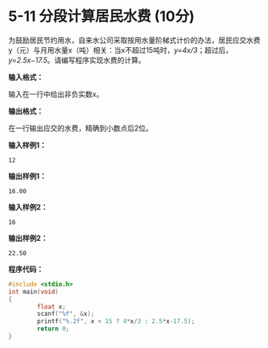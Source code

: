 # 5-11 分段计算居民水费   (10分)

为鼓励居民节约用水，自来水公司采取按用水量阶梯式计价的办法，居民应交水费y（元）与月用水量x（吨）相关：当x不超过15吨时，*y=4x/3*；超过后，*y=2.5x−17.5*。请编写程序实现水费的计算。

**输入格式：**

输入在一行中给出非负实数x。

**输出格式：**

在一行输出应交的水费，精确到小数点后2位。

**输入样例1：**
```
12
```

**输出样例1：**
```
16.00
```

**输入样例2：**
```
16
```

**输出样例2：**
```
22.50
```

**程序代码：**
```c
#include <stdio.h>
int main(void)
{
        float x;
        scanf("%f", &x);
        printf("%.2f", x < 15 ? 4*x/3 : 2.5*x-17.5);
        return 0;
}
```
